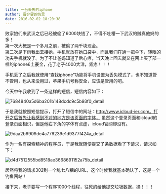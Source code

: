 ```yaml
---
title: 一台丢失的iphone
author: 雾非雾的情思
date: 2016-02-02 18:20:38
---
```

败家娘们来武汉之后已经被偷了6000块钱了，不得不吐槽一下武汉的贼真他妈的多！  
第一次大概是一个多月之前，被偷了两千块现金。  
第二次是下雨我出去接她，手机就放在她口袋中，而且我们在通一把伞下，转眼的功夫手机就没了。为了不让爸妈知道了后心疼，当天晚上回去就又在网上买了部一样的iphone6土豪金，花了老子4000大洋，肾疼！！！  
  
手机丢了之后我就使用“查找iphone”功能将手机设置为丢失模式了，也不知道管不管用，也从来没用过，苹果手机号称安全，应该是管用的吧。  


今天中午我收到了一条这样的短信，短信内容如下：

![7684840a5d6ba201b148dcdc9c5b93f0_detail][]

于是我就按照短信提示，打开了短信中的网址：http://www.icloud-ier.com。打开之后首先让我感到不对的地方是该页面的字体， 虽然这个登录页面和icloud的登录页面相识，但是他右下角的字体有点虚，icloud官网却没有。

![9daa2b6909de4a776239e1d9377f424a_detail][]

作为一名有探索精神的程序员，于是我就随便提交了条数据看了下请求，请求如下：

![d4d7512555bd8518ae3668691152a75b_detail][]

居然将我的请求302到一个乱七八糟的URL，这个时候我就基本确认了，这是一个钓鱼网站！

接下来，老子要写一个程序1000个线程，往死的给他提交垃圾数据，操！！！


[7684840a5d6ba201b148dcdc9c5b93f0_detail]: http://file.mspring.org/images/blog/7684840a5d6ba201b148dcdc9c5b93f0!detail
[9daa2b6909de4a776239e1d9377f424a_detail]: http://file.mspring.org/images/blog/9daa2b6909de4a776239e1d9377f424a!detail
[d4d7512555bd8518ae3668691152a75b_detail]: http://file.mspring.org/images/blog/d4d7512555bd8518ae3668691152a75b!detail